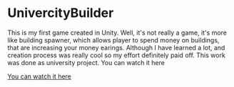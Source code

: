 # UnivercityBuilder
This is my first game created in Unity. Well, it's not really a game, it's more like building spawner, which allows player to spend money on buildings, that are increasing your money earings. Although I have learned a lot, and creation process was really cool so my effort  definitely paid off. This work was done as university project. You can watch it here

[You can watch it here](https://youtu.be/_goM9153R1Q)
